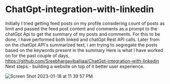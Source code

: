 # ChatGpt-integration-with-linkedin

Initially I tried getting feed posts on my profile considering count of posts as limit and passed the feed post content and comments as a prompt to the chatGpt Api to get the summary of my posts and comments. 
For this to be done, I have performed both linked and chatGpt Rest API calls.
Later from on the chatGpt API's summarized text, i am trying to segregate the posts based on the keywords present in the summary
Here is what I have worked on for the past couple of days,
https://github.com/Sreebhargavibalijaa/ChatGpt-integration-with-linkedin
Next steps:- building a website on top of it better user experience.


![Screen Shot 2023-01-18 at 11 39 57 PM](https://user-images.githubusercontent.com/115974245/213383219-29b2aced-b7b1-4e3e-acc8-055a7d479c47.png)

